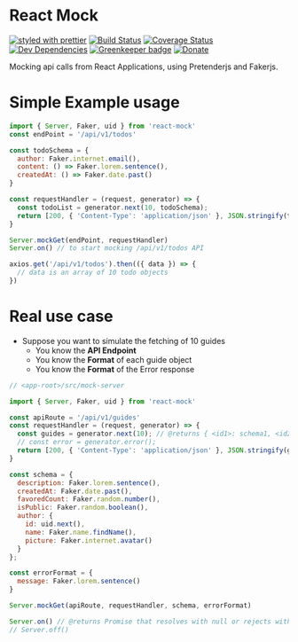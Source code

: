 # React Mock

[![styled with prettier](https://img.shields.io/badge/styled_with-prettier-ff69b4.svg)](https://github.com/prettier/prettier)
[![Build Status](https://travis-ci.org/nshimiye/react-mock.svg?branch=master)](https://travis-ci.org/nshimiye/react-mock)
[![Coverage Status](https://coveralls.io/repos/github/nshimiye/react-mock/badge.svg?branch=master)](https://coveralls.io/github/nshimiye/react-mock?branch=master)
[![Dev Dependencies](https://david-dm.org/nshimiye/react-mock/dev-status.svg)](https://david-dm.org/nshimiye/react-mock?type=dev)
[![Greenkeeper badge](https://badges.greenkeeper.io/nshimiye/react-mock.svg)](https://greenkeeper.io/)
[![Donate](https://img.shields.io/badge/donate-paypal-blue.svg)](https://paypal.me/nshimiyetech)


Mocking api calls from React Applications, using Pretenderjs and Fakerjs.

# Simple Example usage

```javascript
import { Server, Faker, uid } from 'react-mock'
const endPoint = '/api/v1/todos'

const todoSchema = {
  author: Faker.internet.email(),
  content: () => Faker.lorem.sentence(),
  createdAt: () => Faker.date.past()
}

const requestHandler = (request, generator) => {
  const todoList = generator.next(10, todoSchema);
  return [200, { 'Content-Type': 'application/json' }, JSON.stringify(todoList)];
}

Server.mockGet(endPoint, requestHandler)
Server.on() // to start mocking /api/v1/todos API
```

```javascript
axios.get('/api/v1/todos').then(({ data }) => {
  // data is an array of 10 todo objects
})
```

# Real use case

* Suppose you want to simulate the fetching of 10 guides
  * You know the **API Endpoint**
  * You know the **Format** of each guide object 
  * You know the **Format** of the Error response 

```javascript
// <app-root>/src/mock-server

import { Server, Faker, uid } from 'react-mock'

const apiRoute = '/api/v1/guides'
const requestHandler = (request, generator) => {
  const guides = generator.next(10); // @returns { <id1>: schema1, <id2>: schema2 }
  // const error = generator.error();
  return [200, { 'Content-Type': 'application/json' }, JSON.stringify(guides)];
}

const schema = {
  description: Faker.lorem.sentence(),
  createdAt: Faker.date.past(),
  favoredCount: Faker.random.number(),
  isPublic: Faker.random.boolean(),
  author: {
    id: uid.next(),
    name: Faker.name.findName(),
    picture: Faker.internet.avatar()
  }
};

const errorFormat = {
  message: Faker.lorem.sentence()
}

Server.mockGet(apiRoute, requestHandler, schema, errorFormat)

Server.on() // @returns Promise that resolves with null or rejects with Error
// Server.off()
```
